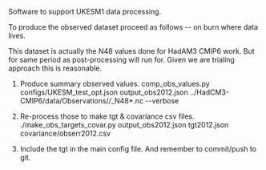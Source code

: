 Software to support UKESM1 data processing.


To produce the observed dataset proceed as follows -- on burn where
data lives. 

 This dataset is actually the N48 values done for HadAM3 CMIP6
work. But for same period as post-processing will run for. Given we
are trialing approach this is reasonable.

1) Produce summary observed values. 
comp_obs_values.py configs/UKESM_test_opt.json output_obs2012.json  ../HadCM3-CMIP6/data/Observations/*/*_N48*.nc --verbose

2) Re-process those to make tgt & covariance csv files.
./make_obs_targets_covar.py output_obs2012.json tgt2012.json covariance/obserr2012.csv

3) Include the tgt in the main config file. 
And remember to commit/push to git.

